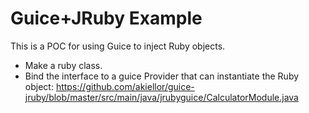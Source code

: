 Guice+JRuby Example
===================

This is a POC for using Guice to inject Ruby objects.

* Make a ruby class.
* Bind the interface to a guice Provider that can instantiate the Ruby object:
    https://github.com/akiellor/guice-jruby/blob/master/src/main/java/jrubyguice/CalculatorModule.java
